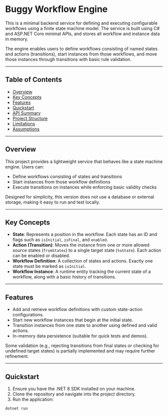 # Buggy Workflow Engine

This is a minimal backend service for defining and executing configurable workflows using a finite state machine model. The service is built using C# and ASP.NET Core minimal APIs, and stores all workflow and instance data in memory.

The engine enables users to define workflows consisting of named states and actions (transitions), start instances from those workflows, and move those instances through transitions with basic rule validation.

---

## Table of Contents
- [Overview](#overview)
- [Key Concepts](#key-concepts)
- [Features](#features)
- [Quickstart](#quickstart)
- [API Summary](#api-summary)
- [Project Structure](#project-structure)
- [Limitations](#limitations)
- [Assumptions](#assumptions)

---

## Overview

This project provides a lightweight service that behaves like a state machine engine. Users can:
- Define workflows consisting of states and transitions
- Start instances from those workflow definitions
- Execute transitions on instances while enforcing basic validity checks

Designed for simplicity, this version does not use a database or external storage, making it easy to run and test locally.

---

## Key Concepts

- **State**: Represents a position in the workflow. Each state has an ID and flags such as `isInitial`, `isFinal`, and `enabled`.
- **Action (Transition)**: Moves the instance from one or more allowed source states (`fromStates`) to a single target state (`toState`). Each action can be enabled or disabled.
- **Workflow Definition**: A collection of states and actions. Exactly one state must be marked as `isInitial`.
- **Workflow Instance**: A runtime entity tracking the current state of a workflow, along with a basic history of transitions.

---

## Features

- Add and retrieve workflow definitions with custom state-action configurations.
- Start new workflow instances that begin at the initial state.
- Transition instances from one state to another using defined and valid actions.
- In-memory data persistence (suitable for quick tests and demos).

Some validation (e.g., rejecting transitions from final states or checking for undefined target states) is partially implemented and may require further refinement.

---

## Quickstart

1. Ensure you have the .NET 8 SDK installed on your machine.
2. Clone the repository and navigate into the project directory.
3. Run the application:

```bash
dotnet run
